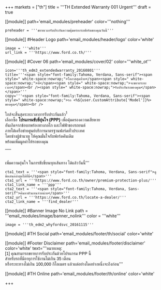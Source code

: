 +++
markets = ["th"]
title = '''TH Extended Warranty 001 Urgent'''
draft = true


[[module]]
path='email_modules/preheader'
color='''nothing'''

	preheader = '''ขยายเวลารับประกันความคุ้มครองรถฟอร์ดของคุณวันนี้'''

[[module]] #Header Logo
path='email_modules/header/logo'
color='white'

	image = '''white'''
	url_link = '''https://www.ford.co.th/'''

[[module]] #Cover 06
path='email_modules/cover/02'
color='''white_ot'''

	icon='''th_edm3_extendedwarranty_20160801'''
	title='''<span style="font-family:Tahoma, Verdana, Sans-serif"><span style=" white-space:nowrap;">โอกาสสุดท้าย</span><span style=" white-space:nowrap;">ที่</span><span style=" white-space:nowrap;">จะขยายระยะเวลา</span><br /><span style=" white-space:nowrap;">รับประกันรถของคุณ</span></span>'''
	copy='''<span style="font-family:Tahoma, Verdana, Sans-serif"><span style=" white-space:nowrap;">รถ <%${user.CustomAttribute['Model']}%> ของคุณ</span><br />
<span style=" white-space:nowrap;">ใกล้จะสิ้นสุดระยะเวลาการรับประกันแล้ว<sup>1</sup></span><br />
<span style=" white-space:nowrap;">เลือกซื้อ</span> 
<span style=" white-space:nowrap;"><strong>โปรแกรมขับขี่อุ่นใจ (PPP)</strong></span>
<span style=" white-space:nowrap;"> เพื่อคุ้มครองความเสียหาย</span><br />
<span style=" white-space:nowrap;">อันเกิดจากข้อบกพร่องทางกลไก</span> <span style=" white-space:nowrap;"> และไฟฟ้าของรถยนต์</span> <br />
<span style=" white-space:nowrap;">ภายใต้เครือข่ายศูนย์บริการมาตรฐานฟอร์ดทั่วประเทศ</span><br />
<span style=" white-space:nowrap;">โดยช่างผู้ชำนาญ</span> 
<span style=" white-space:nowrap;">ให้คุณมั่นใจกับฟอร์ดคันเดิม</span> <br />
<span style=" white-space:nowrap;">พร้อมเพิ่มมูลค่าให้รถของคุณ</span>
<table cellpadding="0" cellspacing="0" height="20" style="line-height:20px"><tr><td>&nbsp;</td></tr></table>
<span style=" white-space:nowrap;">เพิ่มความอุ่นใจ</span> 
<span style=" white-space:nowrap;">ในการขับขี่บนทุกเส้นทาง</span> 
<span style=" white-space:nowrap;">ได้แล้ววันนี้</span></span>'''

	cta1_text = '''<span style="font-family:Tahoma, Verdana, Sans-serif">ดูข้อเสนอล่าสุดได้ที่นี่</span>'''
	cta1_url = '''https://www.ford.co.th/owner/premium-protection-plus/'''
	cta1_link_name = '''ppp'''
	cta2_text = '''<span style="font-family:Tahoma, Verdana, Sans-serif">ค้นหาตัวแทนจำหน่าย</span>'''
	cta2_url = '''https://www.ford.co.th/locate-a-dealer/'''
	cta2_link_name = '''find_dealer'''

[[module]] #Banner Image No Link
path = '''email_modules/image/banner_nolink'''
color = '''white'''

	image = '''th_edm2_whyfordsvc_20161115'''

[[module]] #TH Social
path='email_modules/footer/th/social'
color='white'

[[module]] #Footer Disclaimer
path='email_modules/footer/disclaimer'
color='white'
text='''<span style="font-family:Tahoma, Verdana, Sans-serif">หมายเหตุ:<br />
<span style=" white-space:nowrap;">[1] คุณสามารถขยายการรับประกันด้วยโปรแกรม PPP นี้ </span>
<span style=" white-space:nowrap;">สำหรับรถที่มีอายุการใช้งานไม่เกิน 35 เดือน </span><br />
<span style=" white-space:nowrap;">หรือระยะทางไม่เกิน 100,000 กิโลเมตร </span>
<span style=" white-space:nowrap;">แล้วแต่อย่างใดอย่างหนึ่งจะถึงก่อน</span></span>'''

[[module]] #TH Online
path='email_modules/footer/th/online'
color='white'

+++